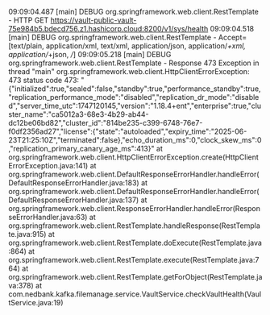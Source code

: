 09:09:04.487 [main] DEBUG org.springframework.web.client.RestTemplate - HTTP GET https://vault-public-vault-75e984b5.bdecd756.z1.hashicorp.cloud:8200/v1/sys/health
09:09:04.518 [main] DEBUG org.springframework.web.client.RestTemplate - Accept=[text/plain, application/xml, text/xml, application/json, application/*+xml, application/*+json, */*]
09:09:05.218 [main] DEBUG org.springframework.web.client.RestTemplate - Response 473
Exception in thread "main" org.springframework.web.client.HttpClientErrorException: 473 status code 473: "{"initialized":true,"sealed":false,"standby":true,"performance_standby":true,"replication_performance_mode":"disabled","replication_dr_mode":"disabled","server_time_utc":1747120145,"version":"1.18.4+ent","enterprise":true,"cluster_name":"ca5012a3-68e3-4b29-ab44-dc12be06bd82","cluster_id":"814be235-c399-6748-76e7-f0df2356ad27","license":{"state":"autoloaded","expiry_time":"2025-06-23T21:25:10Z","terminated":false},"echo_duration_ms":0,"clock_skew_ms":0,"replication_primary_canary_age_ms":413}<EOL>"
	at org.springframework.web.client.HttpClientErrorException.create(HttpClientErrorException.java:141)
	at org.springframework.web.client.DefaultResponseErrorHandler.handleError(DefaultResponseErrorHandler.java:183)
	at org.springframework.web.client.DefaultResponseErrorHandler.handleError(DefaultResponseErrorHandler.java:137)
	at org.springframework.web.client.ResponseErrorHandler.handleError(ResponseErrorHandler.java:63)
	at org.springframework.web.client.RestTemplate.handleResponse(RestTemplate.java:915)
	at org.springframework.web.client.RestTemplate.doExecute(RestTemplate.java:864)
	at org.springframework.web.client.RestTemplate.execute(RestTemplate.java:764)
	at org.springframework.web.client.RestTemplate.getForObject(RestTemplate.java:378)
	at com.nedbank.kafka.filemanage.service.VaultService.checkVaultHealth(VaultService.java:19)
